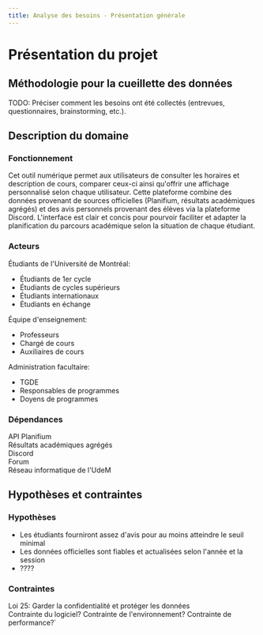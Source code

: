 ```yaml
---
title: Analyse des besoins - Présentation générale
---
```


# Présentation du projet

## Méthodologie pour la cueillette des données

TODO: Préciser comment les besoins ont été collectés (entrevues, questionnaires, brainstorming, etc.).

## Description du domaine

### Fonctionnement
Cet outil numérique permet aux utilisateurs de consulter les horaires et description de cours, comparer ceux-ci ainsi qu'offrir une affichage personnalisé selon chaque utilisateur. Cette plateforme combine des données provenant de sources officielles (Planifium, résultats académiques agrégés) et des avis personnels provenant des élèves via la plateforme Discord. L'interface est clair et concis pour pourvoir faciliter et adapter la planification du parcours académique selon la situation de chaque étudiant.

### Acteurs
Étudiants de l'Université de Montréal:     
- Étudiants de 1er cycle  
- Étudiants de cycles supérieurs  
- Étudiants internationaux  
- Étudiants en échange  
  
Équipe d'enseignement:  
- Professeurs  
- Chargé de cours  
- Auxiliaires de cours  
  
Administration facultaire:  
- TGDE  
- Responsables de programmes   
- Doyens de programmes 
### Dépendances
API Planifium  
Résultats académiques agrégés  
Discord  
Forum  
Réseau informatique de l'UdeM

## Hypothèses et contraintes
### Hypothèses
- Les étudiants fourniront assez d'avis pour au moins atteindre le seuil minimal  
- Les données officielles sont fiables et actualisées selon l'année et la session  
- ???? 
### Contraintes
Loi 25: Garder la confidentialité et protéger les données  
Contrainte du logiciel?
Contrainte de l'environnement?
Contrainte de performance?`